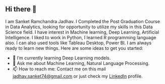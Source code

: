 ## Hi there 👋

I am Sanket Ramchandra Jadhav. I Completed the Post Graduation Course in Data Analytics, looking for opportunity to utilize my skills in this Data Science field. I have interest in Machine learning, Deep Learning, Artificial Intelligence. I liked to work in Python, I learned R programming language also. I can also used tools like Tableau Desktop, Power BI. I am always ready to learn new things.
Here are some ideas to get you started:

- 🌱 I’m currently learning Deep Learning models.
- 💬 Ask me about Machine Learning, Natural Language Processing.
- 📫 How to reach me: Contact me on this mail jadhav.sanket74@gmail.com or just check my [LinkedIn](https://www.linkedin.com/in/sanket-jadhav-3206b4114) profile. 
